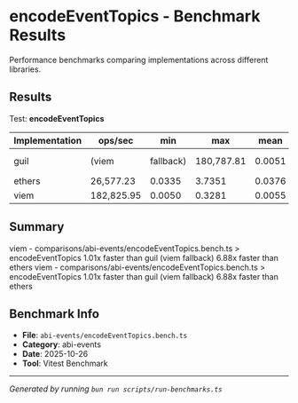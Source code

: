 # encodeEventTopics - Benchmark Results

Performance benchmarks comparing implementations across different libraries.

## Results

Test: **encodeEventTopics**

| Implementation | ops/sec | min | max | mean | p75 | p99 | p995 | p999 | rme | samples | notes |
|---|---|---|---|---|---|---|---|---|---|---|---|
| guil | (viem | fallback) | 180,787.81 | 0.0051 | 0.2228 | 0.0055 | 0.0054 | 0.0080 | 0.0096 | 0.0210 | ±0.39% 90395 |
| ethers | 26,577.23 | 0.0335 | 3.7351 | 0.0376 | 0.0367 | 0.0589 | 0.0700 | 0.1894 | ±1.50% | 13289 | slowest |
| viem | 182,825.95 | 0.0050 | 0.3281 | 0.0055 | 0.0054 | 0.0069 | 0.0085 | 0.0135 | ±0.51% | 91413 | fastest |

## Summary

viem - comparisons/abi-events/encodeEventTopics.bench.ts > encodeEventTopics
1.01x faster than guil (viem fallback)
6.88x faster than ethers
viem - comparisons/abi-events/encodeEventTopics.bench.ts > encodeEventTopics
1.01x faster than guil (viem fallback)
6.88x faster than ethers

## Benchmark Info

- **File**: `abi-events/encodeEventTopics.bench.ts`
- **Category**: abi-events
- **Date**: 2025-10-26
- **Tool**: Vitest Benchmark

---

*Generated by running `bun run scripts/run-benchmarks.ts`*
